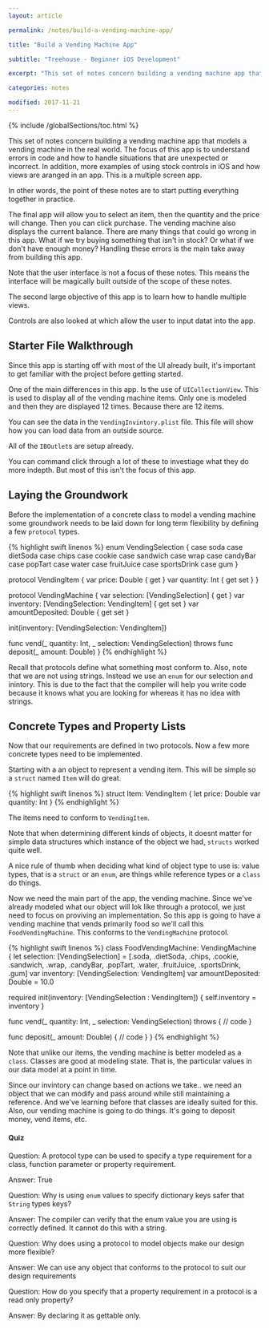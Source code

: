 ```yaml
---
layout: article

permalink: /notes/build-a-vending-machine-app/

title: "Build a Vending Machine App"

subtitle: "Treehouse - Beginner iOS Development"

excerpt: "This set of notes concern building a vending machine app that models a vending machine in the real world. The focus of this app is to understand errors in code and how to handle situations that are unexpected or incorrect. In addition, more examples of using stock controls in iOS and how views are aranged in an app. This is a multiple screen app."

categories: notes

modified: 2017-11-21
---
```


{% include /globalSections/toc.html %}

This set of notes concern building a vending machine app that models a vending machine in the real world. The focus of this app is to understand errors in code and how to handle situations that are unexpected or incorrect. In addition, more examples of using stock controls in iOS and how views are aranged in an app. This is a multiple screen app.

In other words, the point of these notes are to start putting everything together in practice.

The final app will allow you to select an item, then the quantity and the price will change. Then you can click purchase. The vending machine also displays the current balance. There are many things that could go wrong in this app. What if we try buying something that isn't in stock? Or what if we don't have enough money? Handling these errors is the main take away from building this app.

Note that the user interface is not a focus of these notes. This means the interface will be magically built outside of the scope of these notes.

The second large objective of this app is to learn how to handle multiple views.

Controls are also looked at which allow the user to input datat into the app.

## Starter File Walkthrough

Since this app is starting off with most of the UI already built, it's important to get familiar with the project before getting started.

One of the main differences in this app. Is the use of `UICollectionView`. This is used to display all of the vending machine items. Only one is modeled and then they are displayed 12 times. Because there are 12 items.

You can see the data in the `VendingInvintory.plist` file. This file will show how you can load data from an outside source.

All of the `IBOutlet`s are setup already.

You can command click through a lot of these to investiage what they do more indepth. But most of this isn't the focus of this app.

## Laying the Groundwork

Before the implementation of a concrete class to model a vending machine some groundwork needs to be laid down for long term flexibility by defining a few `protocol` types.

{% highlight swift linenos %}
enum VendingSelection {
  case soda
  case dietSoda
  case chips
  case cookie
  case sandwich
  case wrap
  case candyBar
  case popTart
  case water
  case fruitJuice
  case sportsDrink
  case gum
}

protocol VendingItem {
  var price: Double { get }
  var quantity: Int { get set }
}

protocol VendingMachine {
  var selection: [VendingSelection] { get }
  var inventory: [VendingSelection: VendingItem] { get set }
  var amountDeposited: Double { get set }
  
  init(inventory: [VendingSelection: VendingItem])
  
  func vend(_ quantity: Int, _ selection: VendingSelection) throws
  func deposit(_ amount: Double)
}
{% endhighlight %}

Recall that protocols define what something most conform to. Also, note that we are not using strings. Instead we use an `enum` for our selection and inintory. This is due to the fact that the compiler will help you write code because it knows what you are looking for whereas it has no idea with strings.

## Concrete Types and Property Lists

Now that our requirements are defined in two protocols. Now a few more concrete types need to be implemented.

Starting with a an object to represent a vending item. This will be simple so a `struct` named `Item` will do great.

{% highlight swift linenos %}
struct Item: VendingItem {
  let price: Double
  var quantity: Int
}
{% endhighlight %}

The items need to conform to `VendingItem`.

Note that when determining different kinds of objects, it doesnt matter for simple data structures which instance of the object we had, `structs` worked quite well.

A nice rule of thumb when deciding what kind of object type to use is: value types, that is a `struct` or an `enum`, are things while reference types or a `class` do things.

Now we need the main part of the app, the vending machine. Since we've already modeled what our object will lok like through a protocol, we just need to focus on proviving an implementation. So this app is going to have a vending machine that vends primarily food so we'll call this `FoodVendingMachine`. This conforms to the `VendingMachine` protocol.

{% highlight swift linenos %}
class FoodVendingMachine: VendingMachine {
  let selection: [VendingSelection] = [.soda, .dietSoda, .chips, .cookie, .sandwich, .wrap, .candyBar, .popTart, .water, .fruitJuice, .sportsDrink, .gum]
  var inventory: [VendingSelection: VendingItem]
  var amountDeposited: Double = 10.0
  
  required init(inventory: [VendingSelection : VendingItem]) {
    self.inventory = inventory
  }
  
  func vend(_ quantity: Int, _ selection: VendingSelection) throws {
    // code
  }
  
  func deposit(_ amount: Double) {
    // code
  }
}
{% endhighlight %}

Note that unlike our items, the vending machine is better modeled as a `class`. Classes are good at modeling state. That is, the particular values in our data model at a point in time. 

Since our invintory can change based on actions we take.. we need an object that we can modify and pass around while still maintaining a reference. And we've learning before that classes are ideally suited for this. Also, our vending machine is going to do things. It's going to deposit money, vend items, etc.

#### Quiz

Question: A protocol type can be used to specify a type requirement for a class, function parameter or property requirement.

Answer: True

Question: Why is using `enum` values to specify dictionary keys safer that `String` types keys?

Answer: The compiler can verify that the enum value you are using is correctly defined. It cannot do this with a string.

Question: Why does using a protocol to model objects make our design more flexible?

Answer: We can use any object that conforms to the protocol to suit our design requirements

Question: How do you specify that a property requirement in a protocol is a read only property?

Answer: By declaring it as gettable only.


